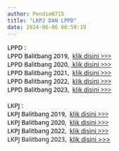 ```yaml
---
author: Pendim0715
title: "LKPJ DAN LPPD"
date: 2024-06-06 00:59:19
---
```

<p style="margin: 0cm; font-variant-ligatures: normal; font-variant-caps: normal; orphans: 2; text-align: start; widows: 2; -webkit-text-stroke-width: 0px; text-decoration-thickness: initial; text-decoration-style: initial; text-decoration-color: initial; word-spacing: 0px;"><span style="font-family: 'Segoe UI',sans-serif; color: black;"><span style="vertical-align: inherit;"><span style="vertical-align: inherit;">LPPD :</span></span></span></p>

<p style="margin: 0cm; font-variant-ligatures: normal; font-variant-caps: normal; orphans: 2; text-align: start; widows: 2; -webkit-text-stroke-width: 0px; text-decoration-thickness: initial; text-decoration-style: initial; text-decoration-color: initial; word-spacing: 0px;"><span style="font-family: 'Segoe UI',sans-serif; color: black;"><span style="vertical-align: inherit;"><span style="vertical-align: inherit;">LPPD Balitbang 2019,&nbsp; </span></span><a href="https://drive.google.com/file/d/11uF_hl9ewDQK8IgzhM2RtHlFtJtX9wp0/view?usp=sharing"><span style="vertical-align: inherit;"><span style="vertical-align: inherit;">klik disini &gt;&gt;&gt;</span></span></a></span></p>

<p style="margin: 0cm; font-variant-ligatures: normal; font-variant-caps: normal; orphans: 2; text-align: start; widows: 2; -webkit-text-stroke-width: 0px; text-decoration-thickness: initial; text-decoration-style: initial; text-decoration-color: initial; word-spacing: 0px;"><span style="font-family: 'Segoe UI',sans-serif; color: black;"><span style="vertical-align: inherit;"><span style="vertical-align: inherit;">LPPD Balitbang 2020,&nbsp;</span></span><a href="https://drive.google.com/file/d/1G5KU6KRrhyuSF4EymL2ZBhIipaeNDewJ/view?usp=sharing"><span style="vertical-align: inherit;"><span style="vertical-align: inherit;"> klik disini &gt;&gt;&gt;</span></span></a></span></p>

<p style="margin: 0cm; font-variant-ligatures: normal; font-variant-caps: normal; orphans: 2; text-align: start; widows: 2; -webkit-text-stroke-width: 0px; text-decoration-thickness: initial; text-decoration-style: initial; text-decoration-color: initial; word-spacing: 0px;"><span style="font-family: 'Segoe UI',sans-serif; color: black;"><span style="vertical-align: inherit;"><span style="vertical-align: inherit;">LPPD Balitbang 2021,&nbsp; </span></span><a href="https://drive.google.com/file/d/1Fe-c2Tgn8s1u2adhvC-XIRLdCq3d3HUk/view?usp=sharing"><span style="vertical-align: inherit;"><span style="vertical-align: inherit;">klik disini &gt;&gt;&gt;</span></span></a></span></p>

<p style="margin: 0cm; font-variant-ligatures: normal; font-variant-caps: normal; orphans: 2; text-align: start; widows: 2; -webkit-text-stroke-width: 0px; text-decoration-thickness: initial; text-decoration-style: initial; text-decoration-color: initial; word-spacing: 0px;"><span style="font-family: 'Segoe UI',sans-serif; color: black;"><span style="vertical-align: inherit;"><span style="vertical-align: inherit;">LPPD Balitbang 2022,&nbsp; </span></span><a href="https://drive.google.com/file/d/1eFmTzUURu1QVxMTs69LohNaM-k559HnC/view?usp=sharing"><span style="vertical-align: inherit;"><span style="vertical-align: inherit;">klik disini &gt;&gt;&gt;</span></span></a></span></p>

<p style="margin: 0cm; font-variant-ligatures: normal; font-variant-caps: normal; orphans: 2; text-align: start; widows: 2; -webkit-text-stroke-width: 0px; text-decoration-thickness: initial; text-decoration-style: initial; text-decoration-color: initial; word-spacing: 0px;"><span style="font-family: 'Segoe UI',sans-serif; color: black;"><span style="vertical-align: inherit;"><span style="vertical-align: inherit;">LPPD Balitbang 2023,&nbsp; </span></span><a href="https://drive.google.com/file/d/1NbOTlxjdhvXNJGspMUa323LOAStZV0su/view?usp=sharing"><span style="vertical-align: inherit;"><span style="vertical-align: inherit;">klik disini &gt;&gt;&gt;</span></span></a></span></p>

<p style="margin: 0cm; font-variant-ligatures: normal; font-variant-caps: normal; orphans: 2; text-align: start; widows: 2; -webkit-text-stroke-width: 0px; text-decoration-thickness: initial; text-decoration-style: initial; text-decoration-color: initial; word-spacing: 0px;">&nbsp;</p>

<p style="margin: 0cm; font-variant-ligatures: normal; font-variant-caps: normal; orphans: 2; text-align: start; widows: 2; -webkit-text-stroke-width: 0px; text-decoration-thickness: initial; text-decoration-style: initial; text-decoration-color: initial; word-spacing: 0px;"><span style="font-family: 'Segoe UI',sans-serif; color: black;">LKPJ :</span></p>

<p style="margin: 0cm; font-variant-ligatures: normal; font-variant-caps: normal; orphans: 2; text-align: start; widows: 2; -webkit-text-stroke-width: 0px; text-decoration-thickness: initial; text-decoration-style: initial; text-decoration-color: initial; word-spacing: 0px;"><span style="font-family: 'Segoe UI',sans-serif; color: black;"><span style="vertical-align: inherit;"><span style="vertical-align: inherit;">LKPJ Balitbang 2019,&nbsp; </span></span><a href="https://drive.google.com/file/d/1NQqTRRaEvvJRKDaSFC8sDl4cTeoq7_EA/view?usp=sharing"><span style="vertical-align: inherit;"><span style="vertical-align: inherit;">klik disini &gt;&gt;&gt;</span></span></a></span></p>

<p style="margin: 0cm; font-variant-ligatures: normal; font-variant-caps: normal; orphans: 2; text-align: start; widows: 2; -webkit-text-stroke-width: 0px; text-decoration-thickness: initial; text-decoration-style: initial; text-decoration-color: initial; word-spacing: 0px;"><span style="font-family: 'Segoe UI',sans-serif; color: black;"><span style="vertical-align: inherit;"><span style="vertical-align: inherit;">LKPJ Balitbang 2020,&nbsp; </span></span><a href="https://drive.google.com/file/d/1SE37-bulUgVDXxckyMHNwVBL7MflnfMm/view?usp=sharing"><span style="vertical-align: inherit;"><span style="vertical-align: inherit;">klik disini &gt;&gt;&gt;</span></span></a></span></p>

<p style="margin: 0cm; font-variant-ligatures: normal; font-variant-caps: normal; orphans: 2; text-align: start; widows: 2; -webkit-text-stroke-width: 0px; text-decoration-thickness: initial; text-decoration-style: initial; text-decoration-color: initial; word-spacing: 0px;"><span style="font-family: 'Segoe UI',sans-serif; color: black;"><span style="vertical-align: inherit;"><span style="vertical-align: inherit;">LKPJ Balitbang 2022,&nbsp; </span></span><a href="https://drive.google.com/file/d/1-98iHE0GmyXzfPJqrNU5IhUcaIP4RHYg/view?usp=sharing"><span style="vertical-align: inherit;"><span style="vertical-align: inherit;">klik disini &gt;&gt;&gt;</span></span></a></span></p>

<p style="margin: 0cm; font-variant-ligatures: normal; font-variant-caps: normal; orphans: 2; text-align: start; widows: 2; -webkit-text-stroke-width: 0px; text-decoration-thickness: initial; text-decoration-style: initial; text-decoration-color: initial; word-spacing: 0px;"><span style="font-family: 'Segoe UI', sans-serif; vertical-align: inherit;">LKPJ Balitbang 2023,&nbsp; </span><a href="https://drive.google.com/file/d/1MTzcBK1JpMTGMWrai9THfNfKXXYLvbjw/view?usp=sharing"><span style="vertical-align: inherit;">klik disini &gt;&gt;&gt;</span></a></p>

<p style="margin: 0cm; font-variant-ligatures: normal; font-variant-caps: normal; orphans: 2; text-align: start; widows: 2; -webkit-text-stroke-width: 0px; text-decoration-thickness: initial; text-decoration-style: initial; text-decoration-color: initial; word-spacing: 0px;">&nbsp;</p>
